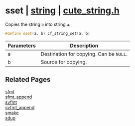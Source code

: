 # sset | [string](https://github.com/RandyGaul/cute_framework/blob/master/docs/string_readme.md) | [cute_string.h](https://github.com/RandyGaul/cute_framework/blob/master/include/cute_string.h)

Copies the string `b` into string `a`.

```cpp
#define sset(a, b) cf_string_set(a, b)
```

Parameters | Description
--- | ---
a | Destination for copying. Can be `NULL`.
b | Source for copying.

## Related Pages

[sfmt](https://github.com/RandyGaul/cute_framework/blob/master/docs/string/sfmt.md)  
[sfmt_append](https://github.com/RandyGaul/cute_framework/blob/master/docs/string/sfmt_append.md)  
[svfmt](https://github.com/RandyGaul/cute_framework/blob/master/docs/string/svfmt.md)  
[svfmt_append](https://github.com/RandyGaul/cute_framework/blob/master/docs/string/svfmt_append.md)  
[smake](https://github.com/RandyGaul/cute_framework/blob/master/docs/string/smake.md)  
[sdup](https://github.com/RandyGaul/cute_framework/blob/master/docs/string/sdup.md)  
